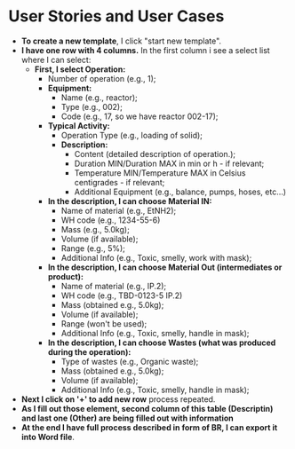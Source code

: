 # User Stories and User Cases

- **To create a new template**, I click "start new template".
- **I have one row with 4 columns.** In the first column i see a select list where I can select:
  - **First, I select Operation:**
    - Number of operation (e.g., 1);
    - **Equipment:**
      - Name (e.g., reactor);
      - Type (e.g., 002);
      - Code (e.g., 17, so we have reactor 002-17);
    - **Typical Activity:**
      - Operation Type (e.g., loading of solid);
      - **Description:**
        - Content (detailed description of operation.);
        - Duration MIN/Duration MAX in min or h - if relevant;
        - Temperature MIN/Temperature MAX in Celsius centigrades - if relevant;
        - Additional Equipment (e.g., balance, pumps, hoses, etc...)
    - **In the description, I can choose Material IN:**
      - Name of material (e.g., EtNH2);
      - WH code (e.g., 1234-55-6)
      - Mass (e.g., 5.0kg);
      - Volume (if available);
      - Range (e.g., 5%);
      - Additional Info (e.g., Toxic, smelly, work with mask);
    - **In the description, I can choose Material Out (intermediates or product):**
      - Name of material (e.g., IP.2);
      - WH code (e.g., TBD-0123-5 IP.2)
      - Mass (obtained e.g., 5.0kg);
      - Volume (if available);
      - Range (won't be used);
      - Additional Info (e.g., Toxic, smelly, handle in mask);
    - **In the description, I can choose Wastes (what was produced during the operation):**
      - Type of wastes (e.g., Organic waste);
      - Mass (obtained e.g., 5.0kg);
      - Volume (if available);
      - Additional Info (e.g., Toxic, smelly, handle in mask);
- **Next I click on '+' to add new row** process repeated.
- **As I fill out those element, second column of this table (Descriptin) and last one (Other) are being filled out with information**
- **At the end I have full process described in form of BR, I can export it into Word file**.